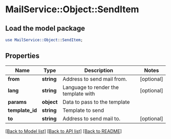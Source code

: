 # MailService::Object::SendItem

## Load the model package
```perl
use MailService::Object::SendItem;
```

## Properties
Name | Type | Description | Notes
------------ | ------------- | ------------- | -------------
**from** | **string** | Address to send mail from. | [optional] 
**lang** | **string** | Language to render the template with | [optional] 
**params** | **object** | Data to pass to the template | 
**template_id** | **string** | Template to send | 
**to** | **string** | Address to send mail to. | [optional] 

[[Back to Model list]](../README.md#documentation-for-models) [[Back to API list]](../README.md#documentation-for-api-endpoints) [[Back to README]](../README.md)


